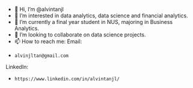 - 👋 Hi, I’m @alvintanjl
- 👀 I’m interested in data analytics, data science and financial analytics.
- 🌱 I’m currently a final year student in NUS, majoring in Business Analytics.
- 💞️ I’m looking to collaborate on data science projects.
- 📫 How to reach me:
Email: 
-     alvinjltan@gmail.com
LinkedIn: 
-     https://www.linkedin.com/in/alvintanjl/
